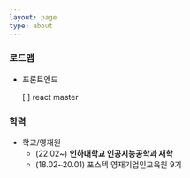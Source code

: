 ```yaml
---
layout: page
type: about
---
```


### 로드맵

- 프론트엔드

    [ ] react master

### 학력

- 학교/영재원
    - (22.02~) **인하대학교 인공지능공학과 재학**
    - (18.02~20.01) 포스텍 영재기업인교육원 9기


